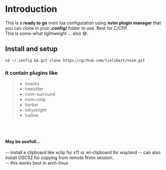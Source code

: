 # Introduction

This is a **ready to go** nvim lua  configuration using **nvim plugin manager**  that you can clone in your **.config/** folder to use. Best for C/CPP. </br>
This is some-what lightweight ... also 😅.



## Install and setup
```
cd ~/.config && git clone https://github.com/lielibert/nvim.git
```


### It contain plugins like

> - snacks </br>
> - treesitter </br>
> - nvim-surround </br>
> - nvim-cmp </br>
> - barbar </br>
> - tokyonight </br>
> - lualine </br>


</br>
</br>

#### May be usefull...
-- install a clipboard like xclip for x11 or wl-clipboard for wayland
-- can also install OSC52 for copying from remote Nvim session.
<br>
-- this works best in arch-linux


